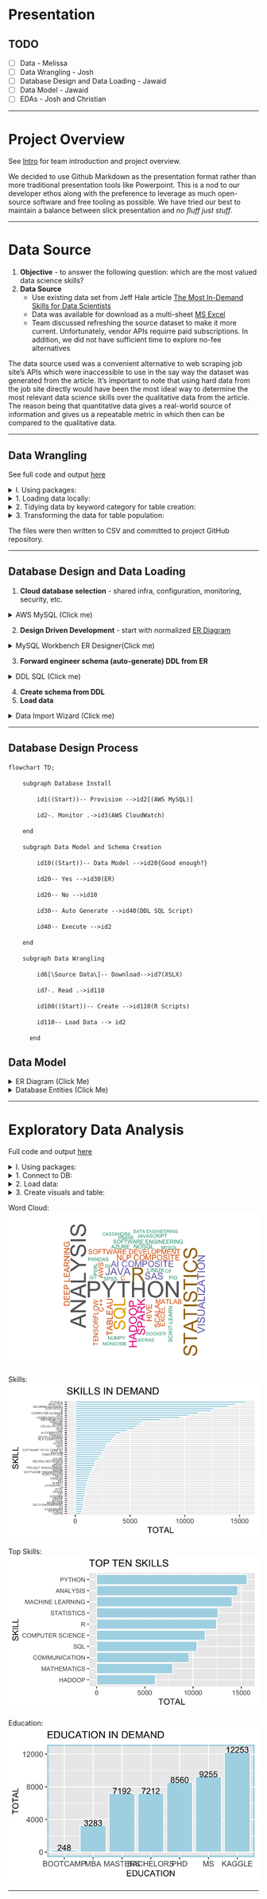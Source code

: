 # Presentation

## TODO
- [ ] Data  - Melissa
- [ ] Data Wrangling - Josh
- [ ] Database Design and Data Loading - Jawaid
- [ ] Data Model - Jawaid
- [ ] EDAs - Josh and Christian

***

# Project Overview

See [Intro](https://github.com/himalayahall/DATA607-PROJECT3/blob/main/Intro.md) for team introduction and project overview.

We  decided to use Github Markdown as the presentation format rather than more traditional presentation tools like Powerpoint. This is a nod to our developer ethos along with the preference to leverage as much open-source software and free tooling as possible. We have tried our best to maintain a balance between slick presentation and *no fluff just stuff*.

***

# Data Source

1. **Objective** - to answer the following question: which are the most valued data science skills? 
2. **Data Source** 
   - Use existing data set from Jeff Hale article [The Most In-Demand Skills for Data Scientists](https://towardsdatascience.com/the-most-in-demand-skills-for-data-scientists-4a4a8db896db)
   - Data was available for download as a multi-sheet [MS Excel](https://docs.google.com/spreadsheets/d/1lac1H2IgCDCs9LLTQL6yb6MUPN1u4C5fJv_6YjipIaM/edit#gid=469548382)
   - Team discussed refreshing the source dataset to make it more current. Unfortunately, vendor APIs requirre paid subscriptions. In addition, we did not have sufficient time to explore no-fee alternatives

The data source used was a convenient alternative to web scraping job site’s APIs which were inaccessible to use in the say way the dataset was generated from the article. It’s important to note that using hard data from the job site directly would have been the most ideal way to determine the most relevant data science skills over the qualitative data from the article. The reason being that quantitative data gives a real-world source of information and gives us a repeatable metric in which then can be compared to the qualitative data.

***

## Data Wrangling 

See full code and output [here](https://github.com/himalayahall/DATA607-PROJECT3/blob/main/source/Wrangling.pdf)
<details>
   <summary>I. Using packages:</summary>
  
```
library(tidyverse)
library(readxl)
library(stringr)
library(lubridate)
```
   </details>
   <details>
   <summary>1. Loading data locally:</summary>
 
```
# read file locally 
file <- "/Users/joshiden/Documents/Classes/CUNY SPS/Fall 2022/DATA 607/Projects/Project 3/Data Science Career Terms.xlsx"
excel <- read_excel(file)

# store sheet names
sheets <- excel_sheets(file)

# read sheets into dataframes
ds_skills <- read_excel(file, sheet = sheets[1])
ds_software <- read_excel(file, sheet = sheets[2])
education <- read_excel(file, sheet=sheets[7])
```
   </details>
   <details>
   <summary>2. Tidying data by keyword category for table creation:
</summary>

```
# Find row index of Total
totalIdx <- which(ds_skills$Keyword == "Total")
skills <- ds_skills |> 
           # Grab beginning rows until and excluding Total entry
           slice_head(n = totalIdx - 1) |>
           # select Keyword column
           select(Keyword) |>
           # drop NA
           filter(! is.na(Keyword)) |>
           # uppercase
           mutate(Keyword = str_to_upper(Keyword)) |>
           # add T_GENERAL and T_SOFT categories
           mutate(Category=ifelse(Keyword == "COMMUNICATION", "T_SOFT", 
                    ifelse(Keyword == "PROJECT MANAGEMENT", "T_SOFT", "T_GENERAL")))
                    
totalIdx <- which(ds_software$Keyword == "Total")
software <- ds_software |> 
           # Grab beginning rows until and excluding Total entry
           slice_head(n = totalIdx - 1) |> 
           # select Keyword column
           select(Keyword) |>
           # drop NA
           filter(! is.na(Keyword)) |>
           # uppercase
           mutate(Keyword = str_to_upper(Keyword)) |>
           # add T_SOFTWARE category
           mutate(Category = "T_SOFTWARE")
```
   </details>
   <details>
   <summary>3. Transforming the data for table population:</summary>

```
# dataframe: ds_skills_transformed 
# keep only first 15 rows
# Keyword to upper
# pivot columns to column: source
ds_skills_transformed <- ds_skills |>
  head(15) |>
  mutate(Keyword = toupper(Keyword)) |>
  rename(KEYWORD = Keyword) |>
  pivot_longer(cols=("LinkedIn":"Monster"), names_to="SOURCE", values_to="COUNT") |>
  mutate(SOURCE = toupper(SOURCE), SURVEY_DATE=ymd("2018-06-15")) |>
  arrange(KEYWORD,SOURCE)
ds_skills_transformed

# dataframe: ds_software_transformed
# keep top 37 rows
# keyword to upper
# pivot columns to source
# source column to upper
# add date column
ds_software_transformed <- ds_software |>
  select(c("Keyword":"Monster")) |>
  head(37) |>
  mutate(Keyword = toupper(Keyword)) |>
  rename(KEYWORD = Keyword) |>
  pivot_longer(cols=("LinkedIn":"Monster"), names_to="SOURCE", values_to="COUNT") |>
  mutate(SOURCE = toupper(SOURCE), SURVEY_DATE=ymd("2018-06-15")) |>
  arrange(KEYWORD,SOURCE)
ds_software_transformed

# dataframe: education_transformed
# keyword to uppercase
# pivot columns to source
# source column to uppercase
# add date column
# drop AngelList column
# drop NA values
education_transformed <- education |>
  mutate(Keyword = toupper(Keyword)) |>
  rename(KEYWORD = Keyword) |>
  pivot_longer(cols=("LinkedIn":"SimplyHired"), names_to="SOURCE", values_to="COUNT") |>
  mutate(SOURCE = toupper(SOURCE), SURVEY_DATE=ymd("2018-06-15")) |>
  subset(select = -c(AngelList)) |>
  drop_na() |>
  arrange(KEYWORD,SOURCE)
education_transformed

# dataframe: skills_in_demand
skills_in_demand <- rbind(ds_skills_transformed,ds_software_transformed)
skills_in_demand
```
</details> 

The files were then written to CSV and committed to project GitHub repository. 

           
***

## Database Design and Data Loading 

1. **Cloud database selection** - shared infra, configuration, monitoring, security, etc.          
<details><summary>AWS MySQL (Click me)</summary>
           
![AWS Cloudwatch](https://github.com/himalayahall/DATA607-PROJECT3/blob/main/images/AWS%20RDS%20Cloudwatch.png)
           
</details>
           
2. **Design Driven Development** - start with normalized [ER Diagram](#data-model)
<details><summary>MySQL Workbench ER Designer(Click me)</summary>
      
![ER Designer](https://github.com/himalayahall/DATA607-PROJECT3/blob/main/images/MySQLWorkbench_ER.png)
      
</details>
   
3. **Forward engineer schema (auto-generate) DDL from ER**
<details><summary>DDL SQL (Click me)</summary>

```
-- -----------------------------------------------------
-- Schema Project3
-- -----------------------------------------------------
CREATE SCHEMA IF NOT EXISTS `Project3` DEFAULT CHARACTER SET utf8 ;
USE `Project3` ;

-- -----------------------------------------------------
-- Table `Project3`.`SOURCE`
-- -----------------------------------------------------
CREATE TABLE IF NOT EXISTS `Project3`.`SOURCE` (
  `SOURCE_NAME` VARCHAR(45) NOT NULL,
  `DESC` VARCHAR(45) NULL,
  `TS_UPDATED` TIMESTAMP NOT NULL DEFAULT CURRENT_TIMESTAMP,
  `TS_CREATED` TIMESTAMP NOT NULL DEFAULT CURRENT_TIMESTAMP,
  PRIMARY KEY (`SOURCE_NAME`),
  UNIQUE INDEX `NAME_UNIQUE` (`SOURCE_NAME` ASC) VISIBLE)
ENGINE = InnoDB;
...
```
   </details>
           
4. **Create schema from DDL**
5. **Load data**
<details><summary>Data Import Wizard (Click me)</summary>
   
![AWS Cloudwatch](https://github.com/himalayahall/DATA607-PROJECT3/blob/main/images/DataImportWizard.png)
   
</details>
   
***  
           

## Database Design Process

```mermaid
flowchart TD;
    
    subgraph Database Install
    
        id1((Start))-- Provision -->id2[(AWS MySQL)]
        
        id2-. Monitor .->id3(AWS CloudWatch)
    
    end
    
    subgraph Data Model and Schema Creation
    
        id10((Start))-- Data Model -->id20{Good enough?}
    
        id20-- Yes -->id30(ER)
    
        id20-- No -->id10
    
        id30-- Auto Generate -->id40(DDL SQL Script)
    
        id40-- Execute -->id2

    end
    
    subgraph Data Wrangling  

        id6[\Source Data\]-- Download-->id7(XSLX)

        id7-. Read .->id110
        
        id100((Start))-- Create -->id110(R Scripts)
        
        id110-- Load Data --> id2
        
      end

```

## Data Model
   <details><summary>ER Diagram (Click Me)</summary>

![ER Diagram](https://github.com/himalayahall/DATA607-PROJECT3/blob/main/images/ER.png)
     
</details>
           
<details><summary>Database Entities (Click Me)</summary>

1. SOURCE  
    Sources of demand data (Linkedin, Monster, etc.)
    
2. SKILL  
    - Skill (R, NLP, Communication, etc.)
    - Category - in the source dataset skills are grouped 2 tabs: **DS skills**, and **DS software**. Within *DS software* are **technical** skills (machine learning, statistics, etc.) and **soft** skills (communication and project management). Since these sub-catrgories are not identified explicitly in the source dataset, manual tagging was necessary. The final category buckets are **T_SOFTWARE**, **T_GENERAL**, and **SOFT**. The *T* prefeix designates *technical* skills, which includes both  *software* and *general*. The prefix also makes it straightforward to filter technical and soft Data Science skills. 
    
3. EDUCATION  
    Education levels (BS, MS, etc.)
    
4. SKILL_IN_DEMAND  
    Skill demand (Source, skill, demand, etc.)
    
5. EDUCATION_IN_DEMAND  
    Education demand (Source, education, demand, etc.)
</details>

***

# Exploratory Data Analysis 

 Full code and output [here](https://github.com/himalayahall/DATA607-PROJECT3/blob/main/source/EDA.pdf)
<details>
	<summary>I. Using packages:</summary>

```
library(DBI)
library(RMariaDB)
library(wordcloud)
library(RColorBrewer)
library(tidyverse)
```
 </details>
   <details>
   <summary>1. Connect to DB:</summary>

```
# Enter credentials
user <- 'guest'
pw <- 'guestpass'
hostname <- 'cunyspsds.c5iiratvieki.us-east-1.rds.amazonaws.com'
```

```
# Connect to DB
projectDb <- dbConnect(MariaDB(), user='guest', password=pw, dbname='Project3', host=hostname)
```


</details>
   <details>
   <summary>2. Load data:
</summary>


```
# qry import skill_in_demand table
qry <- "SELECT * FROM SKILL_IN_DEMAND;"

# store the results as a dataframe
rs <- dbSendQuery(projectDb, qry)

skills <- dbFetch(rs)

dbClearResult(rs) # clear the result
```

```
# query1: import education_in_demand table
query1 <- "SELECT * FROM EDUCATION_IN_DEMAND;"

# store the results as a dataframe
results1 <- dbSendQuery(projectDb,query1)

education <- dbFetch(results1)

dbClearResult(results1) # clear the result
```
 </details>
   <details>
   <summary>3. Create visuals and table:</summary>

```
# Summary skill counts
skills_summary <- skills %>%
                    group_by(SKILL_KEYWORD) %>%
                    summarise(TOTAL = sum(COUNT))
```

```
#wordcloud
set.seed(1234)
wordcloud::wordcloud(words = skills_summary$SKILL_KEYWORD, 
                     freq = skills_summary$TOTAL, 
                     min.freq = 100, 
                     max.words = 50, 
                     random.order = FALSE, 
                     random.color = FALSE, 
                     rot.per = 0.25, 
                     colors = brewer.pal(8, "Dark2"), 
                     scale = c(2.5, 0.40))
```

```
# skills count by keyword
skills_count <- skills |> 
  group_by(SKILL = SKILL_KEYWORD) |>
  summarize(TOTAL=sum(COUNT)) |>
  arrange(desc(TOTAL))
```

```
ggplot(skills_count, aes(x=reorder(SKILL, TOTAL),
                         y=TOTAL)) +
  geom_col(fill="lightblue", color="white") +
  coord_flip() + 
  theme(axis.text.y = element_text(size = 4)) +
  labs(x = "SKILL", title="SKILLS IN DEMAND")
```

```
# Skills count by keyword
skills |> 
  group_by(SKILL = SKILL_KEYWORD) |>
  summarize(TOTAL=sum(COUNT)) |>
  arrange(desc(TOTAL))
```

```
# Education count by keyword
education_count <- education |>
  group_by(EDUCATION = EDUCATION_KEYWORD) |>
  summarize(TOTAL=sum(COUNT)) |>
  arrange(desc(TOTAL))
```


```
# Plot of degrees of education count
ggplot(education_count, aes(x=reorder(EDUCATION, TOTAL),
                            y=TOTAL)) +
  geom_col(fill="lightblue", color="white") +
  geom_text(aes(label = signif(TOTAL)), nudge_y = 300) +
  theme(axis.text = element_text(size = 10)) +
  theme(panel.background=element_rect(size=2,colour="lightblue")) +
  labs(x = "EDUCATION", title="EDUCATION IN DEMAND")
```
</details>


Word Cloud:   
![](https://github.com/himalayahall/DATA607-PROJECT3/blob/main/images/EDA/Wordcloud.png?raw=true)  
		      
Skills:
![](https://github.com/himalayahall/DATA607-PROJECT3/blob/main/images/EDA/Skills_In_Demand.png?raw=true)
		   
Top Skills:
![](https://github.com/himalayahall/DATA607-PROJECT3/blob/main/images/EDA/Top_Ten_Skills.png?raw=true)
		   
Education:
![](https://github.com/himalayahall/DATA607-PROJECT3/blob/main/images/EDA/Education_Count.png?raw=true)
	 	   

	   
***

